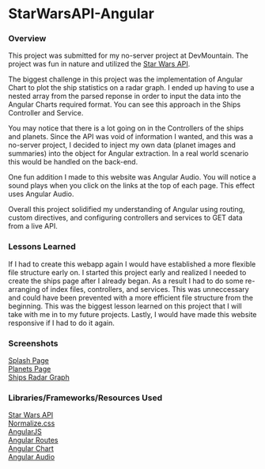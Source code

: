 # StarWarsAPI-Angular
<h3>Overview</h3>
This project was submitted for my no-server project at DevMountain. The project was fun in nature and utilized the <a href="https://swapi.co/" target="new">Star Wars API</a>.

The biggest challenge in this project was the implementation of Angular Chart to plot the ship statistics on a radar graph. I ended up having to use a nested array from the parsed reponse in order to input the data into the Angular Charts required format. You can see this approach in the Ships Controller and Service.

You may notice that there is a lot going on in the Controllers of the ships and planets. Since the API was void of information I wanted, and this was a no-server project, I decided to inject my own data (planet images and summaries) into the object for Angular extraction. In a real world scenario this would be handled on the back-end.

One fun addition I made to this website was Angular Audio. You will notice a sound plays when you click on the links at the top of each page. This effect uses Angular Audio.

Overall this project solidified my understanding of Angular using routing, custom directives, and configuring controllers and services to GET data from a live API.

<h3>Lessons Learned</h3>
If I had to create this webapp again I would have established a more flexible file structure early on. I started this project early and realized I needed to create the ships page after I already began. As a result I had to do some re-arranging of index files, controllers, and services. This was unneccessary and could have been prevented with a more efficient file structure from the beginning. This was the biggest lesson learned on this project that I will take with me in to my future projects. Lastly, I would have made this website responsive if I had to do it again.

<h3>Screenshots</h3>
<a href="http://i.imgur.com/OULbZys.png" target="new">Splash Page</a>
<br>
<a href="http://i.imgur.com/Rfsg4Zj.jpg" target="new">Planets Page</a>
<br>
<a href="http://i.imgur.com/GlBZx2V.png" target="new">Ships Radar Graph</a>


<h3>Libraries/Frameworks/Resources Used</h3>
<a href="https://swapi.co/" target="new">Star Wars API</a>
<br>
<a href="https://necolas.github.io/normalize.css/" target="new">Normalize.css</a>
<br>
<a href="https://angularjs.org/" target="new">AngularJS</a>
<br>
<a href="http://cdnjs.com/libraries/angular.js/" target="new">Angular Routes</a>
<br>
<a href="http://jtblin.github.io/angular-chart.js/" target="new">Angular Chart</a>
<br>
<a href="https://github.com/danielstern/ngAudio" target="new">Angular Audio</a>
